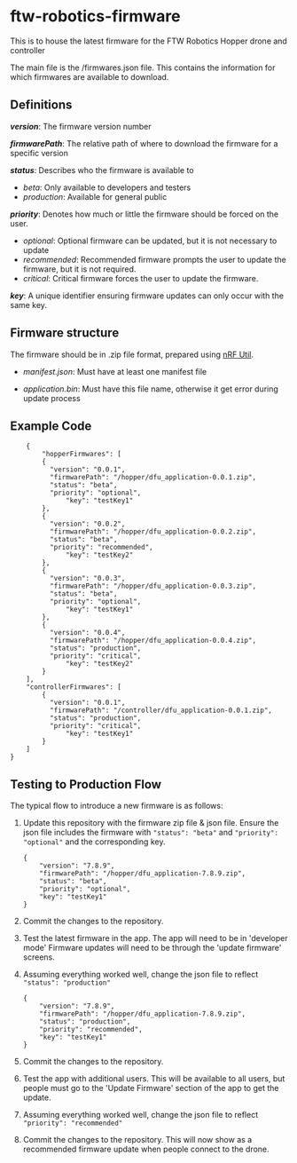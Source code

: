 
# ftw-robotics-firmware

This is to house the latest firmware for the FTW Robotics Hopper drone and controller

The main file is the /firmwares.json file.  This contains the information for which firmwares are available to download.

## Definitions ##
***version***: The firmware version number

***firmwarePath***: The relative path of where to download the firmware for a specific version

***status***: Describes who the firmware is available to

- *beta*: Only available to developers and testers
- *production*: Available for general public

***priority***: Denotes how much or little the firmware should be forced on the user.

 - *optional*: Optional firmware can be updated, but it is not necessary to update
 - *recommended*: Recommended firmware prompts the user to update the firmware, but it is not required.
 - *critical*: Critical firmware forces the user to update the firmware.

***key***: A unique identifier ensuring firmware updates can only occur with the same key.

## Firmware structure ##

The firmware should be in .zip file format, prepared using [nRF Util](https://github.com/NordicSemiconductor/pc-nrfutil). 

 - *manifest.json*: Must have at least one manifest file
 
 - *application.bin*: Must have this file name, otherwise it get error during update process 

## Example Code ##

		{
		    "hopperFirmwares": [
	        {
	          "version": "0.0.1",
	          "firmwarePath": "/hopper/dfu_application-0.0.1.zip",
	          "status": "beta",
	          "priority": "optional",
                  "key": "testKey1"
	        },
	        {
	          "version": "0.0.2",
	          "firmwarePath": "/hopper/dfu_application-0.0.2.zip",
	          "status": "beta",
	          "priority": "recommended",
                  "key": "testKey2"
	        },
	        {
	          "version": "0.0.3",
	          "firmwarePath": "/hopper/dfu_application-0.0.3.zip",
	          "status": "beta",
	          "priority": "optional",
                  "key": "testKey1"
	        },
	        {
	          "version": "0.0.4",
	          "firmwarePath": "/hopper/dfu_application-0.0.4.zip",
	          "status": "production",
	          "priority": "critical",
                  "key": "testKey2"
	        }
	    ],
	    "controllerFirmwares": [
	        {
	          "version": "0.0.1",
	          "firmwarePath": "/controller/dfu_application-0.0.1.zip",
	          "status": "production",
	          "priority": "critical",
                  "key": "testKey1"
	        }
	    ]
	}


## Testing to Production Flow ##

The typical flow to introduce a new firmware is as follows:

1. Update this repository with the firmware zip file & json file.
Ensure the json file includes the firmware with `"status": "beta"` and `"priority": "optional"`  and the corresponding key.

       {
           "version": "7.8.9",
           "firmwarePath": "/hopper/dfu_application-7.8.9.zip",
           "status": "beta",
           "priority": "optional",
           "key": "testKey1"
       }

2. Commit the changes to the repository.
3. Test the latest firmware in the app.
The app will need to be in 'developer mode' 
Firmware updates will need to be through the 'update firmware' screens.
3. Assuming everything worked well, change the json file to reflect `"status": "production"`

       {
           "version": "7.8.9",
           "firmwarePath": "/hopper/dfu_application-7.8.9.zip",
           "status": "production",
           "priority": "recommended",
           "key": "testKey1"
       }

4. Commit the changes to the repository.
5. Test the app with additional users. 
This will be available to all users, 
but people must go to the 'Update Firmware' 
section of the app to get the update. 
6. Assuming everything worked well, change the json file to reflect `"priority": "recommended"`
7. Commit the changes to the repository.
This will now show as a recommended firmware update when people connect to the drone.

